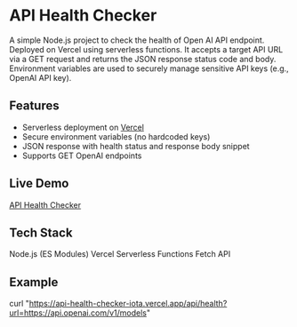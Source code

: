 
# API Health Checker

A simple Node.js project to check the health of Open AI API endpoint. Deployed on Vercel using serverless functions. 
It accepts a target API URL via a GET request and returns the JSON response status code and body. 
Environment variables are used to securely manage sensitive API keys (e.g., OpenAI API key).

## Features
- Serverless deployment on [Vercel](https://vercel.com)
- Secure environment variables (no hardcoded keys)
- JSON response with health status and response body snippet
- Supports GET  OpenAI endpoints

## Live Demo
[API Health Checker](https://api-health-checker-iota.vercel.app/api/health?url=https://api.openai.com/v1/models)

## Tech Stack
Node.js (ES Modules)
Vercel Serverless Functions
Fetch API

## Example 
curl "https://api-health-checker-iota.vercel.app/api/health?url=https://api.openai.com/v1/models"
